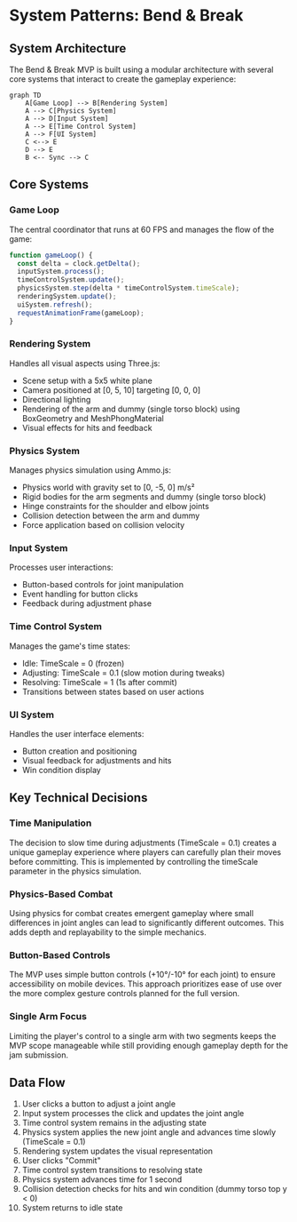 # System Patterns: Bend & Break

## System Architecture
The Bend & Break MVP is built using a modular architecture with several core systems that interact to create the gameplay experience:

```mermaid
graph TD
    A[Game Loop] --> B[Rendering System]
    A --> C[Physics System]
    A --> D[Input System]
    A --> E[Time Control System]
    A --> F[UI System]
    C <--> E
    D --> E
    B <-- Sync --> C
```

## Core Systems

### Game Loop
The central coordinator that runs at 60 FPS and manages the flow of the game:
```javascript
function gameLoop() {
  const delta = clock.getDelta();
  inputSystem.process();
  timeControlSystem.update();
  physicsSystem.step(delta * timeControlSystem.timeScale);
  renderingSystem.update();
  uiSystem.refresh();
  requestAnimationFrame(gameLoop);
}
```

### Rendering System
Handles all visual aspects using Three.js:
- Scene setup with a 5x5 white plane
- Camera positioned at [0, 5, 10] targeting [0, 0, 0]
- Directional lighting
- Rendering of the arm and dummy (single torso block) using BoxGeometry and MeshPhongMaterial
- Visual effects for hits and feedback

### Physics System
Manages physics simulation using Ammo.js:
- Physics world with gravity set to [0, -5, 0] m/s²
- Rigid bodies for the arm segments and dummy (single torso block)
- Hinge constraints for the shoulder and elbow joints
- Collision detection between the arm and dummy
- Force application based on collision velocity

### Input System
Processes user interactions:
- Button-based controls for joint manipulation
- Event handling for button clicks
- Feedback during adjustment phase

### Time Control System
Manages the game's time states:
- Idle: TimeScale = 0 (frozen)
- Adjusting: TimeScale = 0.1 (slow motion during tweaks)
- Resolving: TimeScale = 1 (1s after commit)
- Transitions between states based on user actions

### UI System
Handles the user interface elements:
- Button creation and positioning
- Visual feedback for adjustments and hits
- Win condition display

## Key Technical Decisions

### Time Manipulation
The decision to slow time during adjustments (TimeScale = 0.1) creates a unique gameplay experience where players can carefully plan their moves before committing. This is implemented by controlling the timeScale parameter in the physics simulation.

### Physics-Based Combat
Using physics for combat creates emergent gameplay where small differences in joint angles can lead to significantly different outcomes. This adds depth and replayability to the simple mechanics.

### Button-Based Controls
The MVP uses simple button controls (+10°/-10° for each joint) to ensure accessibility on mobile devices. This approach prioritizes ease of use over the more complex gesture controls planned for the full version.

### Single Arm Focus
Limiting the player's control to a single arm with two segments keeps the MVP scope manageable while still providing enough gameplay depth for the jam submission.

## Data Flow
1. User clicks a button to adjust a joint angle
2. Input system processes the click and updates the joint angle
3. Time control system remains in the adjusting state
4. Physics system applies the new joint angle and advances time slowly (TimeScale = 0.1)
5. Rendering system updates the visual representation
6. User clicks "Commit"
7. Time control system transitions to resolving state
8. Physics system advances time for 1 second
9. Collision detection checks for hits and win condition (dummy torso top y < 0)
10. System returns to idle state